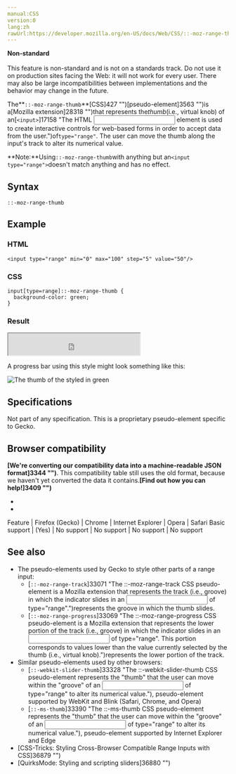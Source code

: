 ```yaml
---
manual:CSS
version:0
lang:zh
rawUrl:https://developer.mozilla.org/en-US/docs/Web/CSS/::-moz-range-thumb
---
```






**Non-standard**<br></br>This feature is non-standard and is not on a standards track. Do not use it on production sites facing the Web: it will not work for every user. There may also be large incompatibilities between implementations and the behavior may change in the future.





The**`::-moz-range-thumb`**[CSS]427 "")[pseudo-element]3563 "")is a[Mozilla extension]28318 "")that represents the*thumb*(i.e., virtual knob) of an[`<input>`]17158 "The HTML <input> element is used to create interactive controls for web-based forms in order to accept data from the user.")of`type="range"`. The user can move the thumb along the input&#39;s track to alter its numerical value.



**Note:**Using`::-moz-range-thumb`with anything but an`<input type="range">`doesn&#39;t match anything and has no effect.



## Syntax<a name="Syntax"></a>

```
::-moz-range-thumb
```

## Example<a name="Example"></a>

### HTML<a name="HTML"></a>

```
<input type="range" min="0" max="100" step="5" value="50"/>
```

### CSS<a name="CSS"></a>

```
input[type=range]::-moz-range-thumb {
  background-color: green;
}
```

### Result<a name="Result"></a>


<iframe src='https://mdn.mozillademos.org/en-US/docs/Web/CSS/::-moz-range-thumb$samples/Example?revision=1303907' width='300' height='50'></iframe>




A progress bar using this style might look something like this:



![The thumb of the <input type=right> styled in green](%36881.png "")


## Specifications<a name="Specifications"></a>


Not part of any specification. This is a proprietary pseudo-element specific to Gecko.


## Browser compatibility<a name="Browser_compatibility"></a>


**[We&#39;re converting our compatibility data into a machine-readable JSON format]3344 "")**. This compatibility table still uses the old format, because we haven&#39;t yet converted the data it contains.**[Find out how you can help!]3409 "")**


* 
* 

Feature | Firefox (Gecko) | Chrome | Internet Explorer | Opera | Safari 
Basic support | (Yes) | No support | No support | No support | No support 




## See also<a name="See_also"></a>

* The pseudo-elements used by Gecko to style other parts of a range input:
	* [`::-moz-range-track`]33071 "The ::-moz-range-track CSS pseudo-element is a Mozilla extension that represents the track (i.e., groove) in which the indicator slides in an <input> of type="range".")represents the groove in which the thumb slides.
	* [`::-moz-range-progress`]33069 "The ::-moz-range-progress CSS pseudo-element is a Mozilla extension that represents the lower portion of the track (i.e., groove) in which the indicator slides in an <input> of type="range". This portion corresponds to values lower than the value currently selected by the thumb (i.e., virtual knob).")represents the lower portion of the track.
* Similar pseudo-elements used by other browsers:
	* [`::-webkit-slider-thumb`]33328 "The ::-webkit-slider-thumb CSS pseudo-element represents the "thumb" that the user can move within the "groove" of an <input> of type="range" to alter its numerical value."), pseudo-element supported by WebKit and Blink (Safari, Chrome, and Opera)
	* [`::-ms-thumb`]33390 "The ::-ms-thumb CSS pseudo-element represents the "thumb" that the user can move within the "groove" of an <input> of type="range" to alter its numerical value."), pseudo-element supported by Internet Explorer and Edge
* [CSS-Tricks: Styling Cross-Browser Compatible Range Inputs with CSS]36879 "")
* [QuirksMode: Styling and scripting sliders]36880 "")



